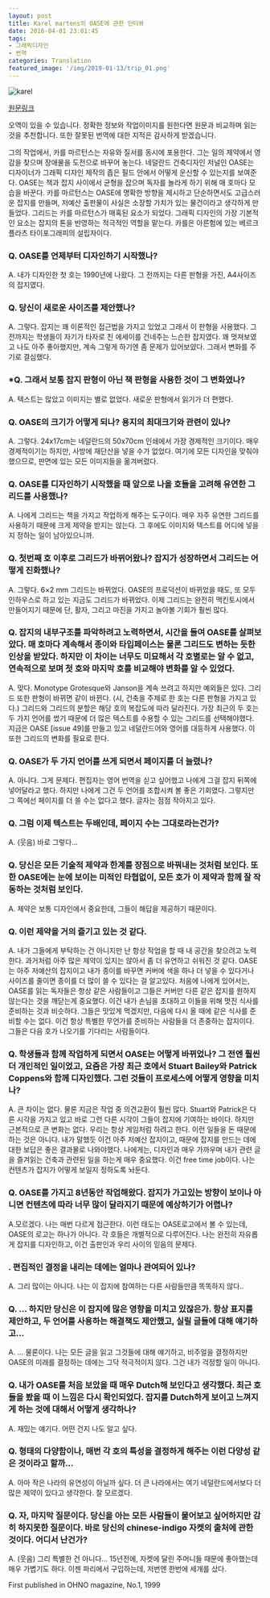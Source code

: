 ```yaml
---
layout: post
title: Karel martens의 OASE에 관한 인터뷰
date: 2016-04-01 23:01:45
tags:
- 그래픽디자인
- 번역
categories: Translation
featured_image: '/img/2019-01-13/trip_01.png'
---
```

![karel](http://im.typotheque.com/articles/sketch-OASE-34-36.jpg)


[원문링크](http://www.peterbilak.com/site/texts.php?id=78)

오역이 있을 수 있습니다. 정확한 정보와 작업이미지를 원한다면 원문과 비교하며 읽는 것을 추천합니다. 또한 잘못된 번역에 대한 지적은 감사하게 받겠습니다.


그의 작업에서, 카를 마르턴스는 자유와 질서를 동시에 포용한다. 그는 일의 제약에서 영감을 찾으며 장애물을 도전으로 바꾸어 놓는다. 네덜란드 건축디자인 저널인 OASE는 디자이너가 그래픽 디자인 제작의 좁은 필드 안에서 어떻게 운신할 수 있는지를 보여준다. OASE는 책과 잡지 사이에서 균형을 잡으며 독자를 놀라게 하기 위해 매 호마다 모습을 바꾼다. 카를 마르턴스는 OASE에 명확한 방향을 제시하고 단순하면서도 고급스러운 잡지를 만들며, 저예산 출판물이 사실은 소장할 가치가 있는 물건이라고 생각하게 만들었다. 그리드는 카를 마르턴스가 매혹된 요소가 되었다. 그래픽 디자인의 가장 기본적인 요소는 잡지의 톤을 반영하는 적극적인 역할을 맡는다. 카를은 아른험에 있는 베르크플라츠 타이포그래피의 설립자이다.

### Q. OASE를 언제부터 디자인하기 시작했나?

A. 내가 디자인한 첫 호는 1990년에 나왔다. 그 전까지는 다른 판형을 가진, A4사이즈의 잡지였다.

### Q. 당신이 새로운 사이즈를 제안했나?

A. 그렇다. 잡지는 꽤 이론적인 접근법을 가지고 있었고 그래서 이 판형을 사용했다. 그전까지는 학생들이 자기가 타자로 친 에세이를 건네주는 느슨한 잡지였다. 꽤 멋져보였고 나도 아주 좋아했지만, 계속 그렇게 하기엔 좀 문제가 있어보얐다. 그래서 변화를 주기로 결심했다.

### *Q. 그래서 보통 잡지 판형이 아닌 책 판형을 사용한 것이 그 변화였나?

A. 텍스트는 많았고 이미지는 별로 없었다. 새로운 판형에서 읽기가 더 편했다.

### Q. OASE의 크기가 어떻게 되나? 용지의 최대크기와 관련이 있나?

A. 그렇다. 24x17cm는 네덜란드의 50x70cm 인쇄에서 가장 경제적인 크기이다. 매우 경제적이기는 하지만, 사방에 재단산을 넣을 수가 없었다. 여기에 모든 디자인을 맞춰야 했으므로, 판면에 있는 모든 이미지들을 옮겨버렸다.

### Q. OASE를 디자인하기 시작했을 때 앞으로 나올 호들을 고려해 유연한 그리드를 사용했나?

A. 나에게 그리드는 책을 가지고 작업하게 해주는 도구이다. 매우 자주 유연한 그리드를 사용하기 때문에 크게 제약을 받지는 않는다. 그 후에도 이미지와 텍스트를 어디에 넣을지 정하는 일이 남아있으니까.

### Q. 첫번째 호 이후로 그리드가 바뀌어왔나? 잡지가 성장하면서 그리드는 어떻게 진화했나?

A. 그렇다. 6×2 mm 그리드는 바뀌었다. OASE의 프로덕션이 바뀌었을 때도, 또 모두 인하우스로 하고 있는 지금도 그리드가 바뀌었다. 이제 그리드는 완전히 맥킨토시에서 만들어지기 때문에 단, 활자, 그리고 마진을 가지고 놀아볼 기회가 훨씬 많다.

### Q. 잡지의 내부구조를 파악하려고 노력하면서, 시간을 들여 OASE를 살펴보았다. 매 호마다 계속해서 종이와 타입페이스는 물론 그리드도 변하는 듯한 인상을 받았다. 하지만 이 차이는 너무도 미묘해서 각 호별로는 알 수 없고, 연속적으로 보며 첫 호와 마지막 호를 비교해야 변화를 알 수 있었다.

A. 맞다. Monotype Grotesque와 Janson을 계속 쓰려고 하지만 예외들은 있다. 그리드 또한 판형이 바뀌면 같이 바뀐다. (시, 건축을 주제로 한 호는 다른 판형을 가지고 있다.) 그리드와 그리드의 분할은 해당 호의 복잡도에 따라 달라진다. 가장 최근의 두 호는 두 가지 언어를 썼기 때문에 더 많은 텍스트를 수용할 수 있는 그리드를 선택해야했다. 지금은 OASE [issue 49]를 만들고 있고 네덜란드어와 영어를 대등하게 사용했다. 이 또한 그리드의 변화를 필요로 한다.

### Q. OASE가 두 가지 언어를 쓰게 되면서 페이지를 더 늘렸나?

A. 아니다. 그게 문제다. 편집자는 영어 번역을 싣고 싶어했고 나에게 그걸 잡지 뒤쪽에 넣어달라고 했다. 하지만 나에게 그건 두 언어를 조합시켜 볼 좋은 기회였다. 그렇지만 그 쪽에선 페이지를 더 쓸 수는 없다고 했다. 글자는 점점 작아지고 있다.

### Q. 그럼 이제 텍스트는 두배인데, 페이지 수는 그대로라는건가?

A. (웃음) 바로 그렇다…

### Q. 당신은 모든 기술적 제약과 한계를 장점으로 바꿔내는 것처럼 보인다. 또한 OASE에는 눈에 보이는 미적인 타협없이, 모든 호가 이 제약과 함께 잘 작동하는 것처럼 보인다.

A. 제약은 보통 디자인에서 중요한데, 그들이 해답을 제공하기 때문이다.

### Q. 이런 제약을 거의 즐기고 있는 것 같다.

A. 내가 그들에게 부탁하는 건 아니지만 난 항상 작업을 할 때 내 공간을 찾으려고 노력한다. 과거처럼 아주 많은 제약이 있지는 않아서 좀 더 유연하고 쉬워진 것 같다. OASE는 아주 저예산의 잡지이고 내가 종이를 바꾸면 커버에 색을 하나 더 넣을 수 있다거나 사이즈를 줄이면 종이를 더 많이 쓸 수 있다는 걸 알고있다. 처음에 나에게 있어서는, OASE를 읽는 독자들은 항상 같은 사람들이고 그들은 커버만 다른 같은 잡지를 원하지 않는다는 것을 깨닫는게 중요했다. 이건 내가 손님을 초대하고 이들을 위해 멋진 식사를 준비하는 것과 비슷하다. 그들은 맛있게 먹겠지만, 다음에 다시 올 때에 같은 식사를 준비할 수는 없다. 이건 항상 특별한 무언가를 준비하는 사람들을 더 존중하는 잡지이다. 그들은 다음 호가 나오기를 기다리는 사람들이다.

### Q. 학생들과 함께 작업하게 되면서 OASE는 어떻게 바뀌었나? 그 전엔 훨씬 더 개인적인 일이었고, 요즘은 가장 최근 호에서 Stuart Bailey와 Patrick Coppens와 함께 디자인했다. 그런 것들이 프로세스에 어떻게 영향을 미치나?

A. 큰 차이는 없다. 물론 지금은 작업 중 의견교환이 훨씬 많다. Stuart와 Patrick은 다른 시각을 가지고 있고 바로 그런 다른 시각이 그들이 잡지에 기여하는 바이다. 하지만 근본적으로 큰 변화는 없다. 우리는 항상 게임처럼 하려고 한다. 이런 일들을 돈 때문에 하는 것은 아니다. 내가 말했듯 이건 아주 저예산 잡지이고, 때문에 잡지를 만드는 데에 대한 보답은 좋은 결과물로 나와야했다. 나에게는, 디자인과 매우 가까우며 내가 관련 글을 즐겨읽는 건축과 관련된 일을 하는게 매우 중요했다. 이건 free time job이다. 나는 컨텐츠가 잡지가 어떻게 보일지 정하도록 놔둔다.

### Q. OASE를 가지고 8년동안 작업해왔다. 잡지가 가고있는 방향이 보이나 아니면 컨텐츠에 따라 너무 많이 달라지기 때문에 예상하기가 어렵나?

A.모르겠다. 나는 매번 다르게 접근한다. 이런 태도는 OASE로고에서 볼 수 있는데, OASE의 로고는 하나가 아니다. 각 호들은 개별적으로 다루어진다. 나는 완전히 자유롭게 잡지를 디자인하고, 이건 출판인과 우리 사이의 믿음의 문제다.

### . 편집적인 결정을 내리는 데에는 얼마나 관여되어 있나?

A. 그리 많이는 아니다. 나는 이 잡지에 참여하는 다른 사람들만큼 똑똑하지 않다..

### Q. … 하지만 당신은 이 잡지에 많은 영향을 미치고 있잖은가. 항상 표지를 제안하고, 두 언어를 사용하는 해결책도 제안했고, 실릴 글들에 대해 얘기하고…

A. … 물론이다. 나는 모든 글을 읽고 그것들에 대해 얘기하고, 비주얼을 결정하지만 OASE의 미래를 결정하는 데에는 그닥 적극적이지 않다. 그건 내가 걱정할 일이 아니다.

### Q. 내가 OASE를 처음 보았을 때 매우 Dutch해 보인다고 생각했다. 최근 호들을 봤을 때 이 느낌은 다시 확인되었다. 잡지를 Dutch하게 보이고 느껴지게 하는 것에 대해서 어떻게 생각하나?

A. 재밌는 얘기다. 어떤 건지 나도 알고 싶다.

### Q. 형태의 다양함이나, 매번 각 호의 특성을 결정하게 해주는 이런 다양성 같은 것이라고 할까…

A. 아마 작은 나라의 유연성이 아닐까 싶다. 더 큰 나라에서는 여기 네덜란드에서보다 더 많은 제약이 있다고 생각한다. 잘 모르겠다.

### Q. 자, 마지막 질문이다. 당신을 아는 모든 사람들이 물어보고 싶어하지만 감히 하지못한 질문이다. 바로 당신의 chinese-indigo 자켓의 출처에 관한 것이다. 어디서 난건가?

A. (웃음) 그리 특별한 건 아니다… 15년전에, 자켓에 달린 주머니들 때문에 좋아했는데 매우 가볍기도 하다. 이젠 파리에서 구입하는데, 저번엔 한번에 세개를 샀다.

First published in OHNO magazine, No.1, 1999

